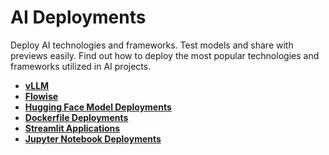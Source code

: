 # AI Deployments

Deploy AI technologies and frameworks. Test models and share with previews easily. Find out how to deploy the most popular technologies and frameworks utilized in AI projects.

- **[vLLM]()**
- **[Flowise]()**
- **[Hugging Face Model Deployments]()**
- **[Dockerfile Deployments]()**
- **[Streamlit Applications]()**
- **[Jupyter Notebook Deployments]()**
